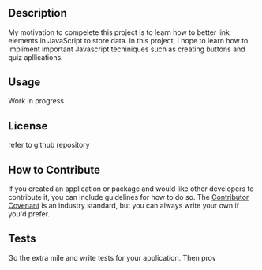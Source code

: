 # <coding-quiz>

## Description

My motivation to compelete this project is to learn how to better link elements in JavaScript to store data. in this project, I hope to learn how to impliment important Javascript techiniques such as creating buttons and quiz apllications. 


## Usage

Work in progress




## License
refer to github repository







## How to Contribute

If you created an application or package and would like other developers to contribute it, you can include guidelines for how to do so. The [Contributor Covenant](https://www.contributor-covenant.org/) is an industry standard, but you can always write your own if you'd prefer.

## Tests

Go the extra mile and write tests for your application. Then prov